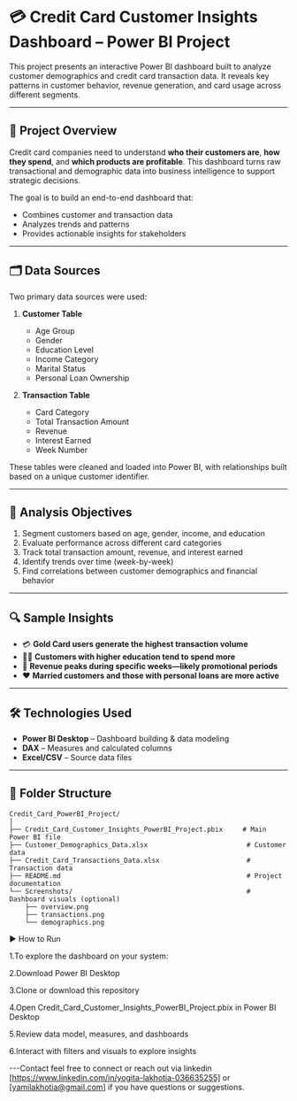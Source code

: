 # 💳 Credit Card Customer Insights Dashboard – Power BI Project

This project presents an interactive Power BI dashboard built to analyze customer demographics and credit card transaction data. It reveals key patterns in customer behavior, revenue generation, and card usage across different segments.

---

## 🚀 Project Overview

Credit card companies need to understand **who their customers are**, **how they spend**, and **which products are profitable**. This dashboard turns raw transactional and demographic data into business intelligence to support strategic decisions.

The goal is to build an end-to-end dashboard that:
- Combines customer and transaction data
- Analyzes trends and patterns
- Provides actionable insights for stakeholders

---


## 🗂 Data Sources

Two primary data sources were used:
1. **Customer Table**  
   - Age Group  
   - Gender  
   - Education Level  
   - Income Category  
   - Marital Status  
   - Personal Loan Ownership  

2. **Transaction Table**  
   - Card Category  
   - Total Transaction Amount  
   - Revenue  
   - Interest Earned  
   - Week Number  

These tables were cleaned and loaded into Power BI, with relationships built based on a unique customer identifier.

---

## 🎯 Analysis Objectives

1. Segment customers based on age, gender, income, and education
2. Evaluate performance across different card categories
3. Track total transaction amount, revenue, and interest earned
4. Identify trends over time (week-by-week)
5. Find correlations between customer demographics and financial behavior

---

## 🔍 Sample Insights

- 💳 **Gold Card users generate the highest transaction volume**
- 👩‍🎓 **Customers with higher education tend to spend more**
- 💸 **Revenue peaks during specific weeks—likely promotional periods**
- ❤️ **Married customers and those with personal loans are more active**

---

## 🛠 Technologies Used

- **Power BI Desktop** – Dashboard building & data modeling
- **DAX** – Measures and calculated columns
- **Excel/CSV** – Source data files
  

---

## 📁 Folder Structure

```plaintext
Credit_Card_PowerBI_Project/
│
├── Credit_Card_Customer_Insights_PowerBI_Project.pbix     # Main Power BI file
├── Customer_Demographics_Data.xlsx                         # Customer data
├── Credit_Card_Transactions_Data.xlsx                      # Transaction data
├── README.md                                               # Project documentation
└── Screenshots/                                            # Dashboard visuals (optional)
    ├── overview.png
    ├── transactions.png
    └── demographics.png
```

▶️ How to Run 

1.To explore the dashboard on your system:

2.Download Power BI Desktop

3.Clone or download this repository

4.Open Credit_Card_Customer_Insights_PowerBI_Project.pbix in Power BI Desktop

5.Review data model, measures, and dashboards

6.Interact with filters and visuals to explore insights

---Contact feel free to connect or reach out via linkedin [https://www.linkedin.com/in/yogita-lakhotia-036635255] or [yamilakhotia@gmail.com] if you have questions or suggestions.
